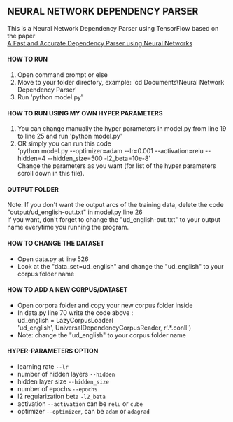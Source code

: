 ## NEURAL NETWORK DEPENDENCY PARSER
This is a Neural Network Dependency Parser using TensorFlow based on the paper  
[A Fast and Accurate Dependency Parser using Neural Networks](https://www.aclweb.org/anthology/D14-1082.pdf)  

#### HOW TO RUN
1. Open command prompt or else
2. Move to your folder directory, example: 'cd Documents\Neural Network Dependency Parser'
3. Run 'python model.py'

#### HOW TO RUN USING MY OWN HYPER PARAMETERS
1. You can change manually the hyper parameters in model.py from line 19 to line 25 and run 'python model.py'
2. OR simply you can run this code  
   'python model.py --optimizer=adam --lr=0.001 --activation=relu --hidden=4 --hidden_size=500 -l2_beta=10e-8'  
   Change the parameters as you want (for list of the hyper parameters scroll down in this file).

#### OUTPUT FOLDER
Note: If you don't want the output arcs of the training data, delete the code "output/ud_english-out.txt" in model.py line 26  
      If you want, don't forget to change the "ud_english-out.txt" to your output name everytime you running the program.

#### HOW TO CHANGE THE DATASET
- Open data.py at line 526
- Look at the "data_set=ud_english" and change the "ud_english" to your corpus folder name

#### HOW TO ADD A NEW CORPUS/DATASET
- Open corpora folder and copy your new corpus folder inside
- In data.py line 70 write the code above :  
  ud_english = LazyCorpusLoader(  
  'ud_english', UniversalDependencyCorpusReader, r'.*\.conll')  
- Note: change the "ud_english" to your corpus folder name

#### HYPER-PARAMETERS OPTION
- learning rate `--lr`
- number of hidden layers `--hidden`
- hidden layer size `--hidden_size`
- number of epochs `--epochs`
- l2 regularization beta `-l2_beta`
- activation `--activation` can be `relu` or `cube`
- optimizer `--optimizer`, can be `adam` or `adagrad`
